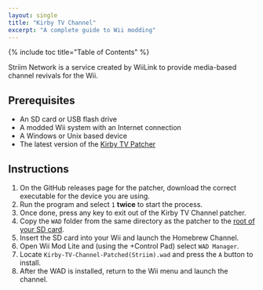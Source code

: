 ```yaml
---
layout: single
title: "Kirby TV Channel"
excerpt: "A complete guide to Wii modding"
---
```


{% include toc title="Table of Contents" %}

Striim Network is a service created by WiiLink to provide media-based channel revivals for the Wii.

## Prerequisites

- An SD card or USB flash drive
- A modded Wii system with an Internet connection
- A Windows or Unix based device
- The latest version of the [Kirby TV Patcher](https://github.com/StriimNetwork/Kirby-TV-Channel-Patcher/releases)

## Instructions

1. On the GitHub releases page for the patcher, download the correct executable for the device you are using.
2. Run the program and select `1` **twice** to start the process.
3. Once done, press any key to exit out of the Kirby TV Channel patcher.
4. Copy the `WAD` folder from the same directory as the patcher to the [root of your SD card](https://i.imgur.com/QXHIvOz.jpg).
5. Insert the SD card into your Wii and launch the Homebrew Channel.
6. Open Wii Mod Lite and (using the +Control Pad) select `WAD Manager`.
7. Locate `Kirby-TV-Channel-Patched(Striim).wad` and press the `A` button to install.
8. After the WAD is installed, return to the Wii menu and launch the channel.
